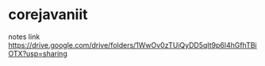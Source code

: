 # corejavaniit

notes link
https://drive.google.com/drive/folders/1WwOv0zTUiQyDD5qIt9p6l4hGfhTBiOTX?usp=sharing
